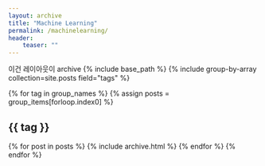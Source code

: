 ```yaml
---
layout: archive
title: "Machine Learning"
permalink: /machinelearning/
header:
    teaser: ""
---
```


이건 레이아웃이 archive
{% include base_path %}
{% include group-by-array collection=site.posts field="tags" %}

{% for tag in group_names %}
  {% assign posts = group_items[forloop.index0] %}
  <h2 id="{{ tag | slugify }}" class="archive__subtitle">{{ tag }}</h2>
  {% for post in posts %}
    {% include archive.html %}
  {% endfor %}
{% endfor %}